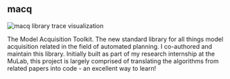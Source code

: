 ## macq

![macq library trace visualization](static/images/macq-trace.png)

The Model Acquisition Toolkit. The new standard library for all things model acquisition related in the field of automated planning. I co-authored and maintain this library. Initially built as part of my research internship at the MuLab, this project is largely comprised of translating the algorithms from related papers into code - an excellent way to learn!
